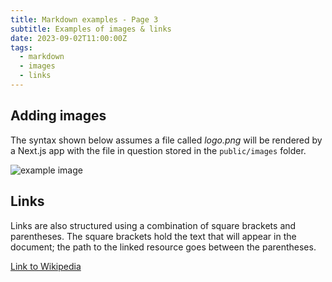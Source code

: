 ```yaml
---
title: Markdown examples - Page 3
subtitle: Examples of images & links
date: 2023-09-02T11:00:00Z
tags:
  - markdown
  - images
  - links
---
```


## Adding images

The syntax shown below assumes a file called *logo.png* will be rendered by a Next.js app with the file in question stored in the `public/images` folder.

![example image](/public/images/logo.png)

## Links

Links are also structured using a combination of square brackets and parentheses. The square brackets hold the text that will appear in the document; the path to the linked resource goes between the parentheses.

[Link to Wikipedia](https://www.wikipedia.org/wiki/Main_Page)